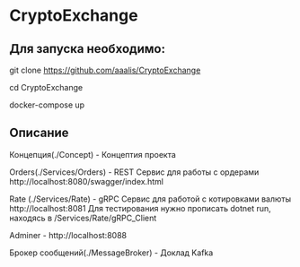 # CryptoExchange
## Для запуска необходимо:
git clone https://github.com/aaalis/CryptoExchange

cd CryptoExchange

docker-compose up

## Описание
Концепция(./Concept) - Концептия проекта

Orders(./Services/Orders) - REST Сервис для работы с ордерами
http://localhost:8080/swagger/index.html

Rate (./Services/Rate) - gRPC Сервис для работой с котировками валюты
http://localhost:8081
Для тестирования нужно прописать dotnet run, находясь в /Services/Rate/gRPC_Client

Adminer - http://localhost:8088

Брокер сообщений(./MessageBroker) - Доклад Kafka
